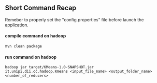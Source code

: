 
## Short Command Recap

Remeber to properly set the "config.properties" file before launch the application.

#### compile command on hadoop

```shell
mvn clean package
```

#### run command on hadoop

```shell
hadoop jar target/KMeans-1.0-SNAPSHOT.jar it.unipi.dii.cc.hadoop.Kmeans <input_file_name> <output_folder_name> <number_of_reducers>
```
